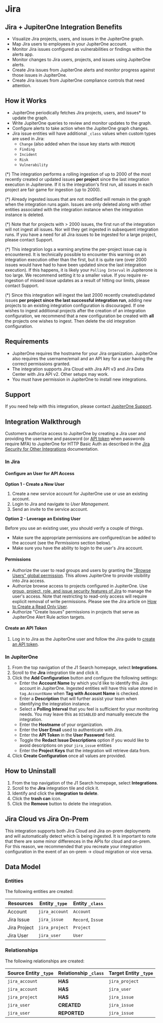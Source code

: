 # Jira

## Jira + JupiterOne Integration Benefits

- Visualize Jira projects, users, and issues in the JupiterOne graph.
- Map Jira users to employees in your JupiterOne account.
- Monitor Jira issues configured as vulnerabilities or findings within the
  alerts app.
- Monitor changes to Jira users, projects, and issues using JupiterOne alerts.
- Create Jira issues from JupiterOne alerts and monitor progress against those
  issues in JupiterOne.
- Create Jira issues from JupiterOne compliance controls that need attention.

## How it Works

- JupiterOne periodically fetches Jira projects, users, and issues\* to update
  the graph.
- Write JupiterOne queries to review and monitor updates to the graph.
- Configure alerts to take action when the JupiterOne graph changes.
- Jira issue entities will have additional `_class` values when custom types are
  used in Jira:
  - `Change` (also added when the issue key starts with `PRODCM`)
  - `Finding`
  - `Incident`
  - `Risk`
  - `Vulnerability`

(\*) The integration performs a rolling ingestion of up to 2000 of the most
recently created or updated issues **per project** since the last integration
execution in Jupiterone. If it is the integration's first run, all issues in
each project are fair game for ingestion (up to 2000).

(\*) Already ingested issues that are not modified will remain in the graph when
the integration runs again. Issues are only deleted along with other entities
associated with the integration instance when the integration instance is
deleted.

(\*) Note that for projects with > 2000 issues, the first run of the integration
will not ingest all issues. Nor will they get ingested in subsequent integration
runs. If you have a need for all Jira issues to be ingested for a large project,
please contact Support.

(\*) This integration logs a warning anytime the per-project issue cap is
encountered. It is technically possible to encounter this warning on an
integration execution other than the first, but it is quite rare (over 2000
issues would have had to have been updated since the last integration
execution). If this happens, it is likely your `Polling Interval` in Jupiterone
is too large. We recommend setting it to a smaller value. If you require
re-ingestion of missed issue updates as a result of hitting our limits, please
contact Support.

(\*) Since this integration will ingest the last 2000 recently created/updated
issues **per project since the last successful integration run**, adding new
projects to an existing integration configuration is discouraged. If one wishes
to ingest additional projects after the creation of an integration
configuration, we recommend that a new configuration be created with **all** the
projects one wishes to ingest. Then delete the old integration configuration.

## Requirements

- JupiterOne requires the hostname for your Jira organization. JupiterOne also
  requires the username/email and an API key for a user having the correct
  permissions granted.
- The integration supports Jira Cloud with Jira API v3 and Jira Data Center with
  Jira API v2. Other setups may work.
- You must have permission in JupiterOne to install new integrations.

## Support

If you need help with this integration, please contact
[JupiterOne Support](https://support.jupiterone.io).

## Integration Walkthrough

Customers authorize access to JupiterOne by creating a Jira user and providing
the username and password (or [API token][2] when passwords require MFA) to
JupiterOne for HTTP Basic Auth as described in the [Jira Security for Other
Integrations][1] documentation.

### In Jira

#### Configure an User for API Access

**Option 1 - Create a New User**

1. Create a new service account for JupiterOne use or use an existing account.
1. Login to Jira and navigate to _User Management_.
1. Send an invite to the service account.

**Option 2 - Leverage an Existing User**

Before you use an existing user, you should verify a couple of things.

- Make sure the appropriate permissions are configured/can be added to the
  account (see the _Permissions_ section below).
- Make sure you have the ability to login to the user's Jira account.

#### Permissions

- Authorize the user to read groups and users by granting the ["Browse Users"
  global permission][5]. This allows JupiterOne to provide visibility into Jira
  access.
- Authorize browse access to projects configured in JupiterOne. Use [group,
  project, role, and issue security features of Jira][3] to manage the user's
  access. Note that restricting to read-only access will require explicit
  removal of write permissions. Please see the Jira article on [How to Create a
  Read Only User][4].
- Authorize "Create Issues" permissions in projects that serve as JupiterOne
  Alert Rule action targets.

#### Create an API Token

1. Log in to Jira as the JupiterOne user and follow the Jira guide to [create an
   API token][2].

### In JupiterOne

1. From the top navigation of the J1 Search homepage, select **Integrations**.
2. Scroll to the **Jira** integration tile and click it.
3. Click the **Add Configuration** button and configure the following settings:
   - Enter the **Account Name** by which you'd like to identify this Jira
     account in JupiterOne. Ingested entities will have this value stored in
     `tag.AccountName` when **Tag with Account Name** is checked.
   - Enter a **Description** that will further assist your team when identifying
     the integration instance.
   - Select a **Polling Interval** that you feel is sufficient for your
     monitoring needs. You may leave this as `DISABLED` and manually execute the
     integration.
   - Enter the **Hostname** of your organization.
   - Enter the **User Email** used to authenticate with Jira.
   - Enter the **API Token** in the **User Password** field.
   - Toggle the **Redact Issue Descriptions** option if you would like to avoid
     descriptions on your `jira_issue` entities
   - Enter the **Project Keys** that the integration will retrieve data from.
4. Click **Create Configuration** once all values are provided.

## How to Uninstall

1. From the top navigation of the J1 Search homepage, select **Integrations**.
2. Scroll to the **Jira** integration tile and click it.
3. Identify and click the **integration to delete**.
4. Click the **trash can** icon.
5. Click the **Remove** button to delete the integration.

## Jira Cloud vs Jira On-Prem

This integration supports both Jira Cloud and Jira on-prem deployments and will
automatically detect which is being ingested. It is important to note that there
are some minor differences in the APIs for cloud and on-prem. For this reason,
we recommended that you recreate your integration configuration in the event of
an on-prem -> cloud migration or vice versa.

<!-- {J1_DOCUMENTATION_MARKER_START} -->
<!--
********************************************************************************
NOTE: ALL OF THE FOLLOWING DOCUMENTATION IS GENERATED USING THE
"j1-integration document" COMMAND. DO NOT EDIT BY HAND! PLEASE SEE THE DEVELOPER
DOCUMENTATION FOR USAGE INFORMATION:

https://github.com/JupiterOne/sdk/blob/main/docs/integrations/development.md
********************************************************************************
-->

## Data Model

### Entities

The following entities are created:

| Resources    | Entity `_type` | Entity `_class`   |
| ------------ | -------------- | ----------------- |
| Account      | `jira_account` | `Account`         |
| Jira Issue   | `jira_issue`   | `Record`, `Issue` |
| Jira Project | `jira_project` | `Project`         |
| Jira User    | `jira_user`    | `User`            |

### Relationships

The following relationships are created:

| Source Entity `_type` | Relationship `_class` | Target Entity `_type` |
| --------------------- | --------------------- | --------------------- |
| `jira_account`        | **HAS**               | `jira_project`        |
| `jira_account`        | **HAS**               | `jira_user`           |
| `jira_project`        | **HAS**               | `jira_issue`          |
| `jira_user`           | **CREATED**           | `jira_issue`          |
| `jira_user`           | **REPORTED**          | `jira_issue`          |

<!--
********************************************************************************
END OF GENERATED DOCUMENTATION AFTER BELOW MARKER
********************************************************************************
-->
<!-- {J1_DOCUMENTATION_MARKER_END} -->

[1]:
  https://developer.atlassian.com/cloud/jira/platform/security-for-other-integrations/
[2]: https://confluence.atlassian.com/cloud/api-tokens-938839638.html
[3]:
  https://support.atlassian.com/jira-core-cloud/docs/how-do-jira-permissions-work/
[4]:
  https://confluence.atlassian.com/jirakb/jira-cloud-how-to-create-a-read-only-user-779160729.html
[5]:
  https://confluence.atlassian.com/adminjiraserver/managing-global-permissions-938847142.html

